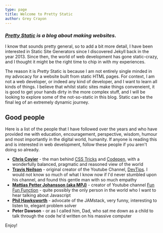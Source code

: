 ```yaml
---
type: page
title: Welcome to Pretty Static
author: Grey Crayon
---
```


### *[Pretty Static](https://prettystatic.com) is a blog about making websites.*

I know that sounds pretty general, so to add a bit more detail, I have been interested in Static Site Generators since I discovered Jekyll back in the year 2013. Since then, the world of web development has gone static-crazy, and I thought it might be the right time to chip in with my experiences.

The reason it is *Pretty* Static is because I am not entirely single minded in my advocacy for a website built from static HTML pages. For context, I am not a web developer, or indeed any kind of developer, and I want to learn all kinds of things. I believe that whilst static sites make things conveneient, it is good to get your hands dirty in the more complex stuff, and I will be looking to explore some of the not-so-static in this blog. Static can be the final leg of an extremely dynamic journey.

## Good people

Here is a list of the people that I have followed over the years and who have provided me with education, encouragement, perspective, wisdom, humour and most importantly in the digital world, humanity. If anyone is reading this and is interested in web development, follow these people if you aren't doing so already.

* **[Chris Coyier](https://chriscoyier.net)** - the man behind [CSS Tricks](https://css-tricks.com) and [Codepen](https://codepen.io), with a wonderfully balanced, pragmatic and reasoned view of the world
* **[Travis Neilson](https://travisneilson.com)** - original creator of the Youtube Channel, [DevTips](https://www.youtube.com/channel/UCyIe-61Y8C4_o-zZCtO4ETQ). I would not know so much of what I know now if I'd never stumbled upon his channel, and found this gentle man with so much empathy
* **[Mattias Petter Johansson (aka MPJ)](https://twitter.com/mpjme)** - creator of Youtube channel [Fun Fun Function](https://www.youtube.com/channel/UCO1cgjhGzsSYb1rsB4bFe4Q/feed) - quite possibly the only person in the world who I want to hear talking about Javascript
* **[Phil Hawksworth](https://hawksworx.com)** - advocate of the JAMstack, very funny, interesting to listen to, elegant problem solver
* **Peter Dawson** - or as I called him, Dad, who sat me down as a child to talk through the code he'd written on his massive computer



Enjoy! 




